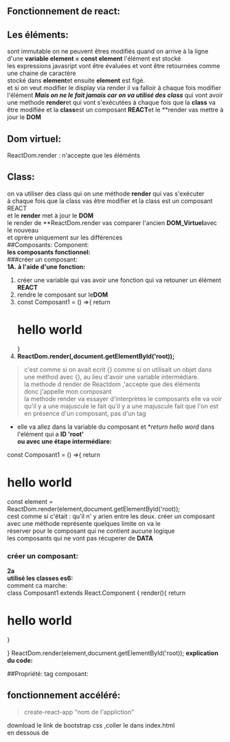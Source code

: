 ## Fonctionnement de react:  
## Les éléments:    
sont immutable on ne peuvent êtres modifiés
quand on arrive à la ligne d'une **variable element = const element** l'élément est stocké  
les expressions javasript vont être évaluées et vont être retournées comme une chaine de caractère  
stocké dans **element**et ensuite **element** est figé.  
et si on veut modifier le display via render il va falloir à chaque fois modifier l'élément
**_Mais on ne le fait jamais car on va utilisé des class_** qui vont avoir 
une methode **render**et qui vont s'exécutées à chaque fois que la **class** va être modifiée
et la **class**est un composant **REACT**et le **render vas mettre à jour le **DOM** 
 
## Dom virtuel: 
ReactDom.render  : n'accepte que les éléménts
## Class:  
on va utiliser des class qui on une méthode **render** qui vas s'exécuter  
à chaque fois que la class vas être modifier et la class est un composant REACT  
et le **render** met à jour le **DOM**  
le render de **ReactDom.render vas comparer l'ancien **DOM_Virtuel**avec le nouveau  
et oprère uniquement sur les différences  
##Composants: Component:  
**les composants fonctionnel:**  
###créer un composant:  
**1A.**
**à l'aide d'une fonction:**
1. créer une variable qui vas avoir une fonction qui va retouner un élément **REACT**
2. rendre le composant sur le**DOM**
1. const Composant1 = () =>{
    return <h1>hello world</h1>
}
2. **ReactDom.render(<Composant1 />,document.getElementById('root));**
> <Composant1 /> c'est comme si on avait ecrit {} comme si on utilisait 
un objet dans une méthod avec {}, au lieu d'avoir une variable intermédiare.  
 la methode d render de Reactdom ,'accepte que des éléments  
donc j'appelle mon composant **<Composant1/>**  
la methode render va essayer d'interprètes le composants elle va voir qu'il y a une majuscule 
le fait qu'il y a une majuscule fait que l'on est en présence d'un composant, pas d'un tag  
- elle va allez dans la variable du composant et **return* _hello word_ 
dans l'elément qui a **ID 'root'**   
**ou avec une étape intermédiare:**  

const Composant1 = () =>{
    return <h1>hello world</h1>
 const element = <Composant1 />   
ReactDom.render(element,document.getElementById('root));
**<Composant />**  
cest comme si c'était : <composant></composant> qu'il n' y arien entre les deux.
créer un composant avec une méthode représente quelques limite on va le  
réserver pour le composant qui ne contient aucune logique  
les composants qui ne vont pas récuperer de **DATA**  
### créer un composant: 
**2a**  
**utilisé les classes es6:**  
comment ca marche:  
class Composant1 extends React.Component {
    render(){
        return <h1>hello world</h1>
    }

}
ReactDom.render(element,document.getElementById('root));
**explication du code:**  


##Propriété: tag composant:  

## fonctionnement accéléré:  
> create-react-app "nom de l'appliction"  



download le link de bootstrap css ,coller le dans index.html  
en dessous de <tittle><tittle> 